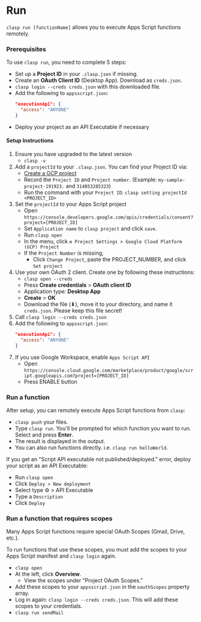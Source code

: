 # Run

`clasp run [functionName]` allows you to execute Apps Script functions remotely.

### Prerequisites

To use `clasp run`, you need to complete 5 steps:

- Set up a **Project ID** in your `.clasp.json` if missing.
- Create an **OAuth Client ID** (Desktop App). Download as `creds.json`.
- `clasp login --creds creds.json` with this downloaded file.
- Add the following to `appsscript.json`:
  ```json
  "executionApi": {
    "access": "ANYONE"
  }
  ```
- Deploy your project as an API Executable if necessary

#### Setup Instructions

1. Ensure you have upgraded to the latest version
    - `clasp -v`
1. Add a `projectId` to your `.clasp.json`. You can find your Project ID via:
    - [Create a GCP project](https://cloud.google.com/resource-manager/docs/creating-managing-projects)
    - Record the `Project ID` and `Project number`. (Example: `my-sample-project-191923.` and `314053285323`)
    - Run the command with your `Project ID`: `clasp setting projectId <PROJECT_ID>`
1. Set the `projectId` to your Apps Script project
    - Open `https://console.developers.google.com/apis/credentials/consent?project=[PROJECT_ID]`
    - Set `Application name` to `clasp project` and click `save`.
    - Run `clasp open`
    - In the menu, click `⚙️ Project Settings > Google Cloud Platform (GCP) Project`
    - If the `Project Number` is missing,
      - Click `Change Project`, paste the PROJECT_NUMBER, and click `Set project`
1. Use your own OAuth 2 client. Create one by following these instructions:
    - `clasp open --creds`
    - Press **Create credentials** > **OAuth client ID**
    - Application type: **Desktop App**
    - **Create** > **OK**
    - Download the file (⬇), move it to your directory, and name it `creds.json`. Please keep this file secret!
1. Call `clasp login --creds creds.json`
1. Add the following to `appsscript.json`:
      ```json
      "executionApi": {
        "access": "ANYONE"
      }
      ```
1. If you use Google Workspace, enable `Apps Script API`
    - Open `https://console.cloud.google.com/marketplace/product/google/script.googleapis.com?project=[PROJECT_ID]`
    - Press ENABLE button

### Run a function

After setup, you can remotely execute Apps Script functions from `clasp`:

- `clasp push` your files.
- Type `clasp run`. You'll be prompted for which function you want to run. Select and press **Enter**.
- The result is displayed in the output.
- You can also run functions directly. i.e. `clasp run helloWorld`.

If you get an "Script API executable not published/deployed." error, deploy your script as an API Executable:

- Run `clasp open`
- Click `Deploy > New deployment`
- Select type ⚙ > API Executable
- Type a `Description`
- Click `Deploy`

### Run a function that requires scopes

Many Apps Script functions require special OAuth Scopes (Gmail, Drive, etc.).

To run functions that use these scopes, you must add the scopes to your Apps Script manifest and `clasp login` again.

- `clasp open`
- At the left, click **Overview**.
  - View the scopes under "Project OAuth Scopes."
- Add these scopes to your `appsscript.json` in the `oauthScopes` property array.
- Log in again: `clasp login --creds creds.json`. This will add these scopes to your credentials.
- `clasp run sendMail`
